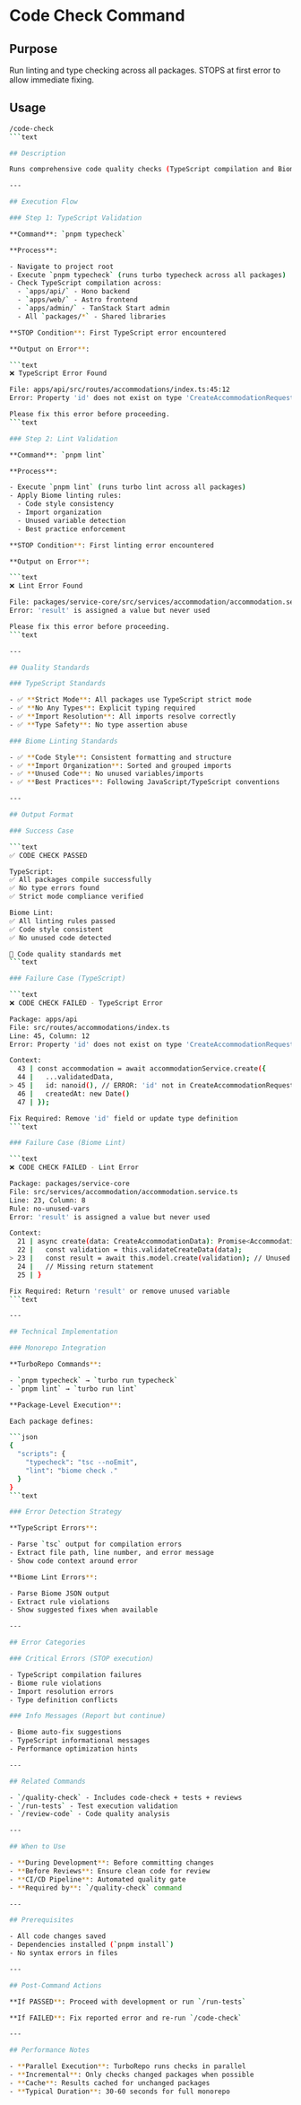 # Code Check Command

## Purpose

Run linting and type checking across all packages. STOPS at first error to allow immediate fixing.

## Usage

```bash
/code-check
```text

## Description

Runs comprehensive code quality checks (TypeScript compilation and Biome linting) across the entire monorepo. Uses **STOP on first error** strategy to allow developers to fix issues immediately rather than being overwhelmed with multiple errors.

---

## Execution Flow

### Step 1: TypeScript Validation

**Command**: `pnpm typecheck`

**Process**:

- Navigate to project root
- Execute `pnpm typecheck` (runs turbo typecheck across all packages)
- Check TypeScript compilation across:
  - `apps/api/` - Hono backend
  - `apps/web/` - Astro frontend
  - `apps/admin/` - TanStack Start admin
  - All `packages/*` - Shared libraries

**STOP Condition**: First TypeScript error encountered

**Output on Error**:

```text
❌ TypeScript Error Found

File: apps/api/src/routes/accommodations/index.ts:45:12
Error: Property 'id' does not exist on type 'CreateAccommodationRequest'

Please fix this error before proceeding.
```text

### Step 2: Lint Validation

**Command**: `pnpm lint`

**Process**:

- Execute `pnpm lint` (runs turbo lint across all packages)
- Apply Biome linting rules:
  - Code style consistency
  - Import organization
  - Unused variable detection
  - Best practice enforcement

**STOP Condition**: First linting error encountered

**Output on Error**:

```text
❌ Lint Error Found

File: packages/service-core/src/services/accommodation/accommodation.service.ts:23:8
Error: 'result' is assigned a value but never used

Please fix this error before proceeding.
```text

---

## Quality Standards

### TypeScript Standards

- ✅ **Strict Mode**: All packages use TypeScript strict mode
- ✅ **No Any Types**: Explicit typing required
- ✅ **Import Resolution**: All imports resolve correctly
- ✅ **Type Safety**: No type assertion abuse

### Biome Linting Standards

- ✅ **Code Style**: Consistent formatting and structure
- ✅ **Import Organization**: Sorted and grouped imports
- ✅ **Unused Code**: No unused variables/imports
- ✅ **Best Practices**: Following JavaScript/TypeScript conventions

---

## Output Format

### Success Case

```text
✅ CODE CHECK PASSED

TypeScript:
✅ All packages compile successfully
✅ No type errors found
✅ Strict mode compliance verified

Biome Lint:
✅ All linting rules passed
✅ Code style consistent
✅ No unused code detected

🚀 Code quality standards met
```text

### Failure Case (TypeScript)

```text
❌ CODE CHECK FAILED - TypeScript Error

Package: apps/api
File: src/routes/accommodations/index.ts
Line: 45, Column: 12
Error: Property 'id' does not exist on type 'CreateAccommodationRequest'

Context:
  43 | const accommodation = await accommodationService.create({
  44 |   ...validatedData,
> 45 |   id: nanoid(), // ERROR: 'id' not in CreateAccommodationRequest
  46 |   createdAt: new Date()
  47 | });

Fix Required: Remove 'id' field or update type definition
```text

### Failure Case (Biome Lint)

```text
❌ CODE CHECK FAILED - Lint Error

Package: packages/service-core
File: src/services/accommodation/accommodation.service.ts
Line: 23, Column: 8
Rule: no-unused-vars
Error: 'result' is assigned a value but never used

Context:
  21 | async create(data: CreateAccommodationData): Promise<Accommodation> {
  22 |   const validation = this.validateCreateData(data);
> 23 |   const result = await this.model.create(validation); // Unused variable
  24 |   // Missing return statement
  25 | }

Fix Required: Return 'result' or remove unused variable
```text

---

## Technical Implementation

### Monorepo Integration

**TurboRepo Commands**:

- `pnpm typecheck` → `turbo run typecheck`
- `pnpm lint` → `turbo run lint`

**Package-Level Execution**:

Each package defines:

```json
{
  "scripts": {
    "typecheck": "tsc --noEmit",
    "lint": "biome check ."
  }
}
```text

### Error Detection Strategy

**TypeScript Errors**:

- Parse `tsc` output for compilation errors
- Extract file path, line number, and error message
- Show code context around error

**Biome Lint Errors**:

- Parse Biome JSON output
- Extract rule violations
- Show suggested fixes when available

---

## Error Categories

### Critical Errors (STOP execution)

- TypeScript compilation failures
- Biome rule violations
- Import resolution errors
- Type definition conflicts

### Info Messages (Report but continue)

- Biome auto-fix suggestions
- TypeScript informational messages
- Performance optimization hints

---

## Related Commands

- `/quality-check` - Includes code-check + tests + reviews
- `/run-tests` - Test execution validation
- `/review-code` - Code quality analysis

---

## When to Use

- **During Development**: Before committing changes
- **Before Reviews**: Ensure clean code for review
- **CI/CD Pipeline**: Automated quality gate
- **Required by**: `/quality-check` command

---

## Prerequisites

- All code changes saved
- Dependencies installed (`pnpm install`)
- No syntax errors in files

---

## Post-Command Actions

**If PASSED**: Proceed with development or run `/run-tests`

**If FAILED**: Fix reported error and re-run `/code-check`

---

## Performance Notes

- **Parallel Execution**: TurboRepo runs checks in parallel
- **Incremental**: Only checks changed packages when possible
- **Cache**: Results cached for unchanged packages
- **Typical Duration**: 30-60 seconds for full monorepo

